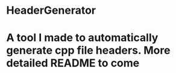 # HeaderGenerator
# A tool I made to automatically generate cpp file headers. More detailed README to come
